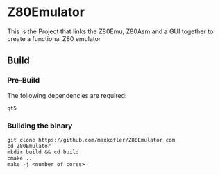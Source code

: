 # Z80Emulator

This is the Project that links the Z80Emu, Z80Asm and a GUI together to create a functional Z80 emulator

## Build
### Pre-Build
The following dependencies are required:
```
qt5
```
### Building the binary
```
git clone https://github.com/maxkofler/Z80Emulator.com
cd Z80Emulator
mkdir build && cd build
cmake ..
make -j <number of cores>
```
